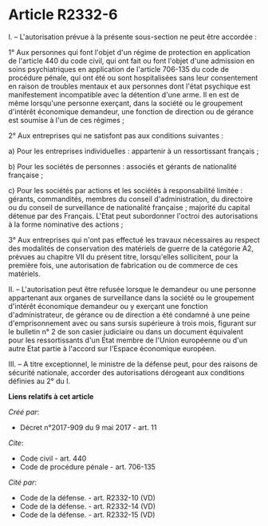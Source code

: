 # Article R2332-6

I. – L'autorisation prévue à la présente sous-section ne peut être accordée :

1° Aux personnes qui font l'objet d'un régime de protection en application de l'article 440 du code civil, qui ont fait ou
font l'objet d'une admission en soins psychiatriques en application de l'article 706-135 du code de procédure pénale, qui ont
été ou sont hospitalisées sans leur consentement en raison de troubles mentaux et aux personnes dont l'état psychique est
manifestement incompatible avec la détention d'une arme. Il en est de même lorsqu'une personne exerçant, dans la société ou
le groupement d'intérêt économique demandeur, une fonction de direction ou de gérance est soumise à l'un de ces régimes ;

2° Aux entreprises qui ne satisfont pas aux conditions suivantes :

a) Pour les entreprises individuelles : appartenir à un ressortissant français ;

b) Pour les sociétés de personnes : associés et gérants de nationalité française ;

c) Pour les sociétés par actions et les sociétés à responsabilité limitée : gérants, commandités, membres du conseil
d'administration, du directoire ou du conseil de surveillance de nationalité française ; majorité du capital détenue par des
Français. L'Etat peut subordonner l'octroi des autorisations à la forme nominative des actions ;

3° Aux entreprises qui n'ont pas effectué les travaux nécessaires au respect des modalités de conservation des matériels de
guerre de la catégorie A2, prévues au chapitre VII du présent titre, lorsqu'elles sollicitent, pour la première fois, une
autorisation de fabrication ou de commerce de ces matériels.

II. – L'autorisation peut être refusée lorsque le demandeur ou une personne appartenant aux organes de surveillance dans la
société ou le groupement d'intérêt économique demandeur ou y exerçant une fonction d'administrateur, de gérance ou de
direction a été condamné à une peine d'emprisonnement avec ou sans sursis supérieure à trois mois, figurant sur le bulletin
n° 2 de son casier judiciaire ou dans un document équivalent pour les ressortissants d'un Etat membre de l'Union européenne
ou d'un autre Etat partie à l'accord sur l'Espace économique européen.

III. – A titre exceptionnel, le ministre de la défense peut, pour des raisons de sécurité nationale, accorder des
autorisations dérogeant aux conditions définies au 2° du I.

**Liens relatifs à cet article**

_Créé par_:

  - Décret n°2017-909 du 9 mai 2017 - art. 11

_Cite_:

  - Code civil - art. 440
  - Code de procédure pénale - art. 706-135

_Cité par_:

  - Code de la défense. - art. R2332-10 (VD)
  - Code de la défense. - art. R2332-14 (VD)
  - Code de la défense. - art. R2332-15 (VD)
